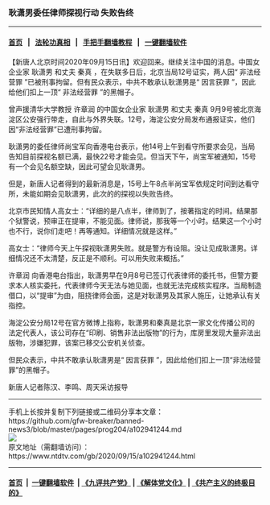 ### 耿潇男委任律师探视行动 失败告终
------------------------

#### [首页](https://github.com/gfw-breaker/banned-news3/blob/master/README.md) &nbsp;&nbsp;|&nbsp;&nbsp; [法轮功真相](https://github.com/begood0513/basic/blob/master/README.md)  &nbsp;&nbsp;|&nbsp;&nbsp; [手把手翻墙教程](https://github.com/gfw-breaker/guides/wiki)  &nbsp;&nbsp;|&nbsp;&nbsp; [一键翻墙软件](https://github.com/gfw-breaker/nogfw/blob/master/README.md)  



<div><div class="post_content" itemprop="articleBody">
 <p>
  【新唐人北京时间2020年09月15日讯】欢迎回来。继续关注中国的消息。中国女企业家
  <ok href="https://www.ntdtv.com/gb/耿潇男.htm">
   耿潇男
  </ok>
  和丈夫
  <ok href="https://www.ntdtv.com/gb/秦真.htm">
   秦真
  </ok>
  ，在失联多日后，北京当局12号证实，两人因“
  <ok href="https://www.ntdtv.com/gb/非法经营罪.htm">
   非法经营罪
  </ok>
  ”已被刑事拘留。但有民众表示，中共不敢承认耿潇男是“
  <ok href="https://www.ntdtv.com/gb/因言获罪.htm">
   因言获罪
  </ok>
  ”，因此给他们扣上一顶“
  <ok href="https://www.ntdtv.com/gb/非法经营罪.htm">
   非法经营罪
  </ok>
  ”的黑帽子。
 </p>
 <p>
  曾声援清华大学教授
  <ok href="https://www.ntdtv.com/gb/许章润.htm">
   许章润
  </ok>
  的中国女企业家
  <ok href="https://www.ntdtv.com/gb/耿潇男.htm">
   耿潇男
  </ok>
  和丈夫
  <ok href="https://www.ntdtv.com/gb/秦真.htm">
   秦真
  </ok>
  9月9号被北京海淀区公安强行带走，自此与外界失联。12号，海淀公安分局发布通报证实，他们因“非法经营罪”已遭刑事拘留。
 </p>
 <p>
  耿潇男的委任律师尚宝军向香港电台表示，他14号上午到看守所要求会见，当局告知目前探视名额已满，最快22号才能会见。但当天下午，尚宝军被通知，15号有一个会见名额空缺，因此可望会见耿潇男。
 </p>
 <p>
  但是，新唐人记者得到的最新消息是，15号上午8点半尚宝军依规定时间到达看守所，未能如期会见耿潇男，此次的的探视以失败告终。
 </p>
 <p>
  北京市民知情人高女士：“详细的是八点半，律师到了，按著指定的时间。结果那个狱警说，预审正在提审，不能见面。律师说，那我等一个小时。结果这一个小时也不行，说你们走吧！再等通知。详细情况就是这样。”
 </p>
 <p>
  高女士：“律师今天上午探视耿潇男失败。就是警方有设阻。没让见成耿潇男。详细情况还不太清楚，反正是不顺利。可以用失败来概括。”
 </p>
 <p>
  <ok href="https://www.ntdtv.com/gb/许章润.htm">
   许章润
  </ok>
  向香港电台指出，耿潇男早在9月8号已签订代表律师的委托书，但警方要求本人核实委托，代表律师今天无法与她见面，也就无法完成核实程序。当局制造借口，以“提审”为由，阻挠律师会面，这是对耿潇男及其家人施压，让她承认有关指控。
 </p>
 <p>
  海淀公安分局12号在官方微博上指称，耿潇男和秦真是北京一家文化传播公司的法定代表人，该公司存在“印刷、销售非法出版物”的行为，库房里发现大量非法出版物，涉嫌犯罪，该案已移交公安机关侦查。
 </p>
 <p>
  但民众表示，中共不敢承认耿潇男是“
  <ok href="https://www.ntdtv.com/gb/因言获罪.htm">
   因言获罪
  </ok>
  ”，因此给他们扣上一顶“非法经营罪”的黑帽子。
 </p>
 <p>
  新唐人记者陈汉、李鸣、周天采访报导
 </p>
 <div class="single_ad">
 </div>
</div>
</div>
<hr/>
手机上长按并复制下列链接或二维码分享本文章：<br/>
https://github.com/gfw-breaker/banned-news3/blob/master/pages/prog204/a102941244.md <br/>
<a href='https://github.com/gfw-breaker/banned-news3/blob/master/pages/prog204/a102941244.md'><img src='https://github.com/gfw-breaker/banned-news3/blob/master/pages/prog204/a102941244.md.png'/></a> <br/>
原文地址（需翻墙访问）：https://www.ntdtv.com/gb/2020/09/15/a102941244.html


------------------------
#### [首页](https://github.com/gfw-breaker/banned-news3/blob/master/README.md) &nbsp;|&nbsp; [一键翻墙软件](https://github.com/gfw-breaker/nogfw/blob/master/README.md) &nbsp;| [《九评共产党》](https://github.com/gfw-breaker/9ping.md/blob/master/README.md#九评之一评共产党是什么) | [《解体党文化》](https://github.com/gfw-breaker/jtdwh.md/blob/master/README.md) | [《共产主义的终极目的》](https://github.com/gfw-breaker/gczydzjmd.md/blob/master/README.md)


<img src='http://gfw-breaker.win/banned-news3/pages/prog204/a102941244.md' width='0px' height='0px'/>